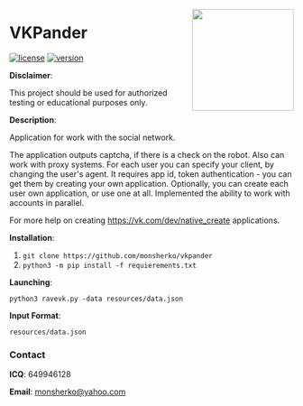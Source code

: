 <a href="https://leanpub.com/mobile-security-testing-guide"><img width=180px align="right" style="float: right;" src="Document/Images/mstg-cover-release-small.jpg"></a>



# VKPander
[![license](https://img.shields.io/hexpm/l/plug.svg)](https://github.com/colental/byob/blob/master/LICENSE)
[![version](https://img.shields.io/badge/version-1.0-lightgrey.svg)](https://github.com/monsherko/vkpander)


__Disclaimer__: 

This project should be used for authorized testing or educational purposes only.

__Description__:

Application for work with the social network.

The application outputs captcha, if there is a check on the robot.
Also can work with proxy systems.
For each user you can specify your client, by changing the user's agent.
It requires app id, token authentication - you can get them by creating your own application.
Optionally, you can create each user own application, or use one at all.
Implemented the ability to work with accounts in parallel.

For more help on creating https://vk.com/dev/native_create applications.

__Installation__: 

1. `git clone https://github.com/monsherko/vkpander`
2. `python3 -m pip install -f requierements.txt` 


__Launching__:

`python3 ravevk.py -data resources/data.json`


__Input Format__:

`resources/data.json`


### Contact

__ICQ__: 649946128

__Email__: monsherko@yahoo.com
